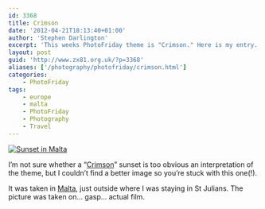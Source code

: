 ```yaml
---
id: 3368
title: Crimson
date: '2012-04-21T18:13:40+01:00'
author: 'Stephen Darlington'
excerpt: 'This weeks PhotoFriday theme is "Crimson." Here is my entry.'
layout: post
guid: 'http://www.zx81.org.uk/?p=3368'
aliases: ['/photography/photofriday/crimson.html']
categories:
    - PhotoFriday
tags:
    - europe
    - malta
    - PhotoFriday
    - Photography
    - Travel
---
```


[![Sunset in Malta](https://i0.wp.com/farm8.staticflickr.com/7098/7099355777_7f88698186.jpg?resize=500%2C342)](http://www.flickr.com/photos/stephendarlington/7099355777/ "Sunset in Malta by stephendarlington, on Flickr")

I’m not sure whether a “[Crimson](http://www.photofriday.com/archives/challenge/001180.php)” sunset is too obvious an interpretation of the theme, but I couldn’t find a better image so you’re stuck with this one(!).

It was taken in [Malta](/travel/misc2003.html), just outside where I was staying in St Julians. The picture was taken on… gasp… actual film.